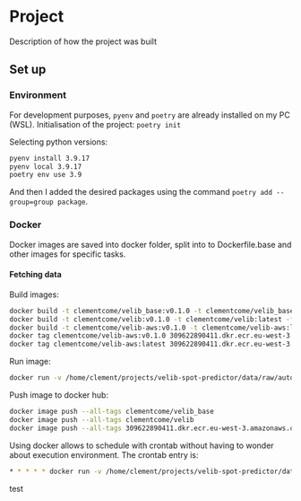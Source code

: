 # Project

Description of how the project was built

## Set up

### Environment

For development purposes, `pyenv` and `poetry` are already installed on my PC (WSL).
Initialisation of the project: `poetry init`

Selecting python versions:
```bash
pyenv install 3.9.17
pyenv local 3.9.17
poetry env use 3.9
```

And then I added the desired packages using the command `poetry add --group=group package`.

### Docker

Docker images are saved into docker folder, split into to Dockerfile.base and other images for specific tasks.

#### Fetching data

Build images:
```bash
docker build -t clementcome/velib_base:v0.1.0 -t clementcome/velib_base:latest  -f docker/Dockerfile.base .
docker build -t clementcome/velib:v0.1.0 -t clementcome/velib:latest -f docker/Dockerfile .
docker build -t clementcome/velib-aws:v0.1.0 -t clementcome/velib-aws:latest -f docker/Dockerfile.aws .
docker tag clementcome/velib-aws:v0.1.0 309622890411.dkr.ecr.eu-west-3.amazonaws.com/clement-velib:v0.1.0
docker tag clementcome/velib-aws:latest 309622890411.dkr.ecr.eu-west-3.amazonaws.com/clement-velib:latest
```

Run image:
```bash
docker run -v /home/clement/projects/velib-spot-predictor/data/raw/automated_fetching_v3:/data velib fetch_save_data /data
```

Push image to docker hub:
```bash
docker image push --all-tags clementcome/velib_base
docker image push --all-tags clementcome/velib
docker image push --all-tags 309622890411.dkr.ecr.eu-west-3.amazonaws.com/clement-velib
```

Using docker allows to schedule with crontab without having to wonder about execution environment. The crontab entry is:
```bash
* * * * * docker run -v /home/clement/projects/velib-spot-predictor/data/raw/automated_fetching_v3:/data velib fetch_save_data /data
```
test
